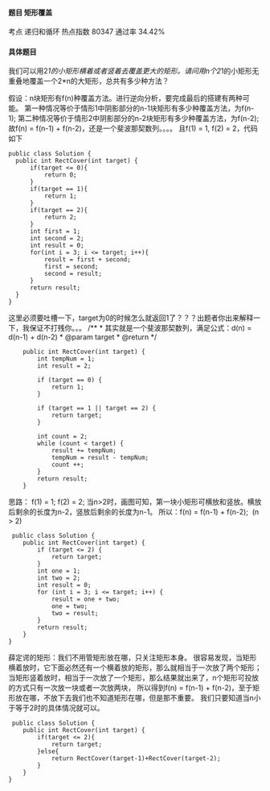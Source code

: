 #### 题目    	矩形覆盖

考点    递归和循环	热点指数    80347	通过率    34.42%

#### 具体题目

​    我们可以用2*1的小矩形横着或者竖着去覆盖更大的矩形。请问用n个2*1的小矩形无重叠地覆盖一个2*n的大矩形，总共有多少种方法？


  假设：n块矩形有f(n)种覆盖方法。进行逆向分析，要完成最后的搭建有两种可能。       第一种情况等价于情形1中阴影部分的n-1块矩形有多少种覆盖方法，为f(n-1);    第二种情况等价于情形2中阴影部分的n-2块矩形有多少种覆盖方法，为f(n-2);    故f(n) = f(n-1) + f(n-2)，还是一个斐波那契数列。。。。    且f(1) = 1, f(2) = 2，代码如下 
  ```
  public class Solution {
    public int RectCover(int target) {
		if(target <= 0){
            return 0;
        }
        if(target == 1){
            return 1;
        }
        if(target == 2){
            return 2;
        }
        int first = 1;
        int second = 2;
        int result = 0;
        for(int i = 3; i <= target; i++){
            result = first + second;
            first = second;
            second = result;
        }
        return result;
    }
}
  ```

  这里必须要吐槽一下，target为0的时候怎么就返回1了？？？出题者你出来解释一下，我保证不打残你。。。 
/**
	 * 其实就是一个斐波那契数列，满足公式：d(n) = d(n-1) + d(n-2) 
	 * @param target
	 * @return
	 */
```
	public int RectCover(int target) {
		int tempNum = 1;
		int result = 2;
		
		if (target == 0) {
			return 1;
		}
		
		if (target == 1 || target == 2) {
			return target;
		}
		
		int count = 2;
		while (count < target) {
			result += tempNum;
			tempNum = result - tempNum;
			count ++;
		}
		return result;
	}
```

 
  思路：    f(1) = 1;    f(2) = 2;    当n>2时，画图可知，第一块小矩形可横放和竖放。横放后剩余的长度为n-2，竖放后剩余的长度为n-1。    所以：f(n) = f(n-1) + f(n-2);  (n > 2)  
```
 public class Solution {
    public int RectCover(int target) {
        if (target <= 2) {
            return target;
        }
        int one = 1;
        int two = 2;
        int result = 0;
        for (int i = 3; i <= target; i++) {
            result = one + two;
            one = two;
            two = result;
        }
        return result;
    }
}

```


 薛定谔的矩形：我们不用管矩形放在哪，只关注矩形本身。 很容易发现，当矩形横着放时，它下面必然还有一个横着放的矩形，那么就相当于一次放了两个矩形； 当矩形竖着放时，相当于一次放了一个矩形，那么结果就出来了，n个矩形可投放的方式只有一次放一块或者一次放两块， 所以得到f(n) = f(n-1) + f(n-2)，至于矩形放在哪，不放下去我们也不知道矩形在哪，但是那不重要。 我们只要知道当n小于等于2时的具体情况就可以。 


```
 public class Solution {
    public int RectCover(int target) {
        if(target <= 2){
            return target;
        }else{
            return RectCover(target-1)+RectCover(target-2);
        }
    }
} 

```